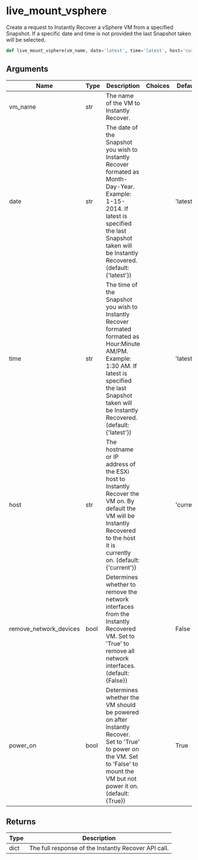 # live_mount_vsphere

Create a request to Instantly Recover a vSphere VM from a specified Snapshot. If a specific date and time is not provided the last Snapshot taken will be selected.
```py
def live_mount_vsphere(vm_name, date='latest', time='latest', host='current', remove_network_devices=False, power_on=True)
```

## Arguments
| Name        | Type | Description                                                                 | Choices | Default |
|-------------|------|-----------------------------------------------------------------------------|---------|---------|
| vm_name  | str  | The name of the VM to Instantly Recover. |         |         |
| date  | str  | The date of the Snapshot you wish to Instantly Recover formated as Month-Day-Year. Example: 1-15-2014. If latest is specified the last Snapshot taken will be Instantly Recovered. (default: {'latest'}) |         |    'latest'     |
| time  | str  | The time of the Snapshot you wish to Instantly Recover formated formated as Hour:Minute AM/PM. Example: 1:30 AM. If latest is specified the last Snapshot taken will be Instantly Recovered. (default: {'latest'}) |         |    'latest'     |
| host  | str  | The hostname or IP address of the ESXi host to Instantly Recover the VM on. By default the VM will be Instantly Recovered to the host it is currently on. (default: {'current'}) |         |    'current'     |
| remove_network_devices  | bool  | Determines whether to remove the network interfaces from the Instantly Recovered VM. Set to 'True' to remove all network interfaces. (default: {False}) |         |    False     |
| power_on  | bool  | Determines whether the VM should be powered on after Instantly Recover. Set to 'True' to power on the VM. Set to 'False' to mount the VM but not power it on. (default: {True}) |         |    True     |

## Returns
| Type | Description                                                                                   |
|------|-----------------------------------------------------------------------------------------------|
| dict  | The full response of the Instantly Recover API call. |
